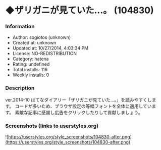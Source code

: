 # ◆ザリガニが見ていた...。 (104830)

### Information
- Author: sogiotos (unknown)
- Created at: unknown
- Updated at: 10/27/2014, 4:03:34 PM
- License: NO-REDISTRIBUTION
- Category: hatena
- Rating: undefined
- Total installs: 116
- Weekly installs: 0


### Description
ver.2014-10
はてなダイアリー「ザリガニが見ていた...。」を読みやすくします。
コードが多いため、ブラウザ設定の等幅フォントを全体に適用しています。
素敵な記事に感謝し広告をクリックしたりして貢献しましょう。


### Screenshots (links to userstyles.org)
![https://userstyles.org/style_screenshots/104830-after.png](https://userstyles.org/style_screenshots/104830-after.png)


